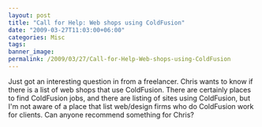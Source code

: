 ```yaml
---
layout: post
title: "Call for Help: Web shops using ColdFusion"
date: "2009-03-27T11:03:00+06:00"
categories: Misc 
tags: 
banner_image: 
permalink: /2009/03/27/Call-for-Help-Web-shops-using-ColdFusion
---
```


Just got an interesting question in from a freelancer. Chris wants to know if there is a list of web shops that use ColdFusion. There are certainly places to find ColdFusion jobs, and there are listing of sites using ColdFusion, but I'm not aware of a place that list web/design firms who do ColdFusion work for clients. Can anyone recommend something for Chris?